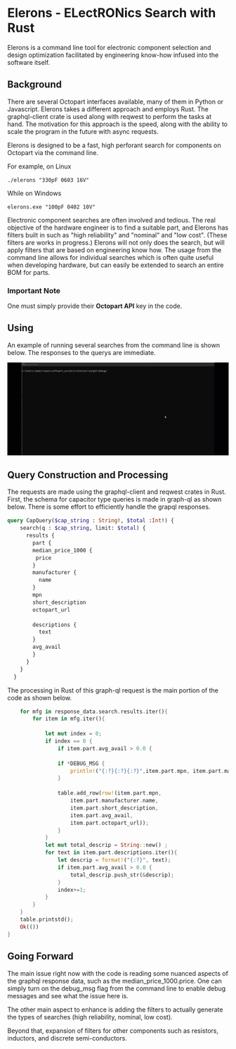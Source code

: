 # Elerons - ELectRONics Search with Rust 
Elerons is a command line tool for electronic component selection and design optimization facilitated by engineering know-how infused into the software itself.  

## Background

There are several Octopart interfaces available, many of them in Python or Javascript. Elerons takes a different approach and employs Rust. The graphql-client crate is used along with reqwest to perform the tasks at hand. The motivation for this approach is the speed, along with the ability to scale the program in the future with async requests. 

Elerons is designed to be a fast, high perforant search for components on Octopart via the command line. 

For example, on Linux

```Terminal
./elerons "330pF 0603 16V" 
```
While on Windows

```Terminal
elerons.exe "100pF 0402 10V" 
```

Electronic component searches are often involved and tedious. The real objective of the hardware engineer is to find a suitable part, and Elerons has filters built in such as "high reliability" and "nominal" and "low cost". (These filters are works in progress.) Elerons will not only does the search, but will apply filters that are based on engineering know how. The usage from the command line allows for individual searches which is often quite useful when developing hardware, but can easily be extended to search an entire BOM for parts. 

### Important Note
One must simply provide their **Octopart API** key in the code. 

## Using 

An example of running several searches from the command line is shown below. The responses to the querys are immediate.  

<img src="media/Elerons.gif">

## Query Construction and Processing 

The requests are made using the graphql-client and reqwest crates in Rust. First, the schema for capacitor type queries is made in graph-ql as shown below.  There is some effort to efficiently handle the grapql responses. 

```graphql 
query CapQuery($cap_string : String!, $total :Int!) {
    search(q : $cap_string, limit: $total) {
      results {
        part {
        median_price_1000 {
         price
        }
        manufacturer {
          name
        }
        mpn
        short_description
        octopart_url

        descriptions {
          text
        }
        avg_avail
        }
      }
    }
  }
```
The processing in Rust of this graph-ql request is the main portion of the code as shown below. 

```Rust 
    for mfg in response_data.search.results.iter(){
        for item in mfg.iter(){

            let mut index = 0; 
            if index == 0 {
                if item.part.avg_avail > 0.0 {
                
                if *DEBUG_MSG {
                    println!("{:?}{:?}{:?}",item.part.mpn, item.part.manufacturer.name, item.part.short_description);
                }
            
                table.add_row(row!(item.part.mpn, 
                    item.part.manufacturer.name, 
                    item.part.short_description, 
                    item.part.avg_avail,
                    item.part.octopart_url));
                }
            }
            let mut total_descrip = String::new() ;
            for text in item.part.descriptions.iter(){
                let descrip = format!("{:?}", text);
                if item.part.avg_avail > 0.0 {
                    total_descrip.push_str(&descrip);
                }
                index+=1; 
            }
        }
    }
    table.printstd();
    Ok(())
}
```
## Going Forward

The main issue right now with the code is reading some nuanced aspects of the graphql response data, such as the median_price_1000.price. One can simply turn on the debug_msg flag from the command line to enable debug messages and see what the issue here is. 

The other main aspect to enhance is adding the filters to actually generate the types of searches (high reliability, nominal, low cost). 

Beyond that, expansion of filters for other components such as resistors, inductors, and discrete semi-conductors. 






